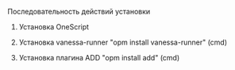 Последовательность действий установки

1. Установка OneScript

2. Установка vanessa-runner "opm install vanessa-runner" (cmd)

3. Установка плагина ADD "opm install add" (cmd)
